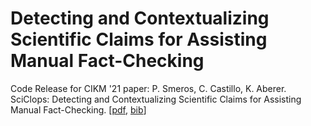 # Detecting and Contextualizing Scientific Claims for Assisting Manual Fact-Checking
Code Release for CIKM '21 paper: P. Smeros, C. Castillo, K. Aberer. SciClops: Detecting and Contextualizing Scientific Claims for Assisting Manual Fact-Checking. [[pdf](https://scilens.epfl.ch/files/Smeros0A21.pdf), [bib](https://scilens.epfl.ch/files/Smeros0A21.bib)]

